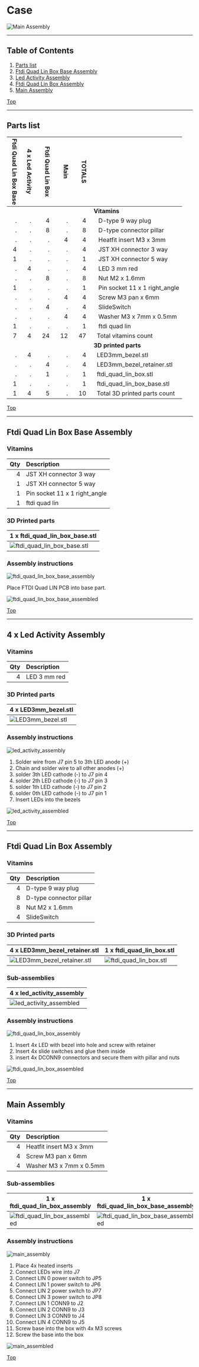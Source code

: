 <a name="TOP"></a>
# Case
![Main Assembly](assemblies/main_assembled.png)

<span></span>

---
## Table of Contents
1. [Parts list](#Parts_list)
1. [Ftdi Quad Lin Box Base Assembly](#ftdi_quad_lin_box_base_assembly)
1. [Led Activity Assembly](#led_activity_assembly)
1. [Ftdi Quad Lin Box Assembly](#ftdi_quad_lin_box_assembly)
1. [Main Assembly](#main_assembly)

<span></span>
[Top](#TOP)

---
<a name="Parts_list"></a>
## Parts list
| <span style="writing-mode: vertical-rl; text-orientation: mixed;">Ftdi&nbsp;Quad&nbsp;Lin&nbsp;Box&nbsp;Base</span> | <span style="writing-mode: vertical-rl; text-orientation: mixed;">4 x Led&nbsp;Activity</span> | <span style="writing-mode: vertical-rl; text-orientation: mixed;">Ftdi&nbsp;Quad&nbsp;Lin&nbsp;Box</span> | <span style="writing-mode: vertical-rl; text-orientation: mixed;">Main</span> | <span style="writing-mode: vertical-rl; text-orientation: mixed;">TOTALS</span> |  |
|---:|---:|---:|---:|---:|:---|
|  |  |  |  | | **Vitamins** |
| &nbsp;&nbsp;.&nbsp; | &nbsp;&nbsp;.&nbsp; | &nbsp;&nbsp;4&nbsp; | &nbsp;&nbsp;.&nbsp; |  &nbsp;&nbsp;4&nbsp; | &nbsp;&nbsp; D-type 9 way  plug |
| &nbsp;&nbsp;.&nbsp; | &nbsp;&nbsp;.&nbsp; | &nbsp;&nbsp;8&nbsp; | &nbsp;&nbsp;.&nbsp; |  &nbsp;&nbsp;8&nbsp; | &nbsp;&nbsp; D-type connector pillar |
| &nbsp;&nbsp;.&nbsp; | &nbsp;&nbsp;.&nbsp; | &nbsp;&nbsp;.&nbsp; | &nbsp;&nbsp;4&nbsp; |  &nbsp;&nbsp;4&nbsp; | &nbsp;&nbsp; Heatfit insert M3 x 3mm |
| &nbsp;&nbsp;4&nbsp; | &nbsp;&nbsp;.&nbsp; | &nbsp;&nbsp;.&nbsp; | &nbsp;&nbsp;.&nbsp; |  &nbsp;&nbsp;4&nbsp; | &nbsp;&nbsp; JST XH connector 3 way |
| &nbsp;&nbsp;1&nbsp; | &nbsp;&nbsp;.&nbsp; | &nbsp;&nbsp;.&nbsp; | &nbsp;&nbsp;.&nbsp; |  &nbsp;&nbsp;1&nbsp; | &nbsp;&nbsp; JST XH connector 5 way |
| &nbsp;&nbsp;.&nbsp; | &nbsp;&nbsp;4&nbsp; | &nbsp;&nbsp;.&nbsp; | &nbsp;&nbsp;.&nbsp; |  &nbsp;&nbsp;4&nbsp; | &nbsp;&nbsp; LED 3 mm red |
| &nbsp;&nbsp;.&nbsp; | &nbsp;&nbsp;.&nbsp; | &nbsp;&nbsp;8&nbsp; | &nbsp;&nbsp;.&nbsp; |  &nbsp;&nbsp;8&nbsp; | &nbsp;&nbsp; Nut M2 x 1.6mm  |
| &nbsp;&nbsp;1&nbsp; | &nbsp;&nbsp;.&nbsp; | &nbsp;&nbsp;.&nbsp; | &nbsp;&nbsp;.&nbsp; |  &nbsp;&nbsp;1&nbsp; | &nbsp;&nbsp; Pin socket 11 x 1 right_angle |
| &nbsp;&nbsp;.&nbsp; | &nbsp;&nbsp;.&nbsp; | &nbsp;&nbsp;.&nbsp; | &nbsp;&nbsp;4&nbsp; |  &nbsp;&nbsp;4&nbsp; | &nbsp;&nbsp; Screw M3 pan x  6mm |
| &nbsp;&nbsp;.&nbsp; | &nbsp;&nbsp;.&nbsp; | &nbsp;&nbsp;4&nbsp; | &nbsp;&nbsp;.&nbsp; |  &nbsp;&nbsp;4&nbsp; | &nbsp;&nbsp; SlideSwitch |
| &nbsp;&nbsp;.&nbsp; | &nbsp;&nbsp;.&nbsp; | &nbsp;&nbsp;.&nbsp; | &nbsp;&nbsp;4&nbsp; |  &nbsp;&nbsp;4&nbsp; | &nbsp;&nbsp; Washer  M3 x 7mm x 0.5mm |
| &nbsp;&nbsp;1&nbsp; | &nbsp;&nbsp;.&nbsp; | &nbsp;&nbsp;.&nbsp; | &nbsp;&nbsp;.&nbsp; |  &nbsp;&nbsp;1&nbsp; | &nbsp;&nbsp; ftdi quad lin |
| &nbsp;&nbsp;7&nbsp; | &nbsp;&nbsp;4&nbsp; | &nbsp;&nbsp;24&nbsp; | &nbsp;&nbsp;12&nbsp; | &nbsp;&nbsp;47&nbsp; | &nbsp;&nbsp;Total vitamins count |
|  |  |  |  | | **3D printed parts** |
| &nbsp;&nbsp;.&nbsp; | &nbsp;&nbsp;4&nbsp; | &nbsp;&nbsp;.&nbsp; | &nbsp;&nbsp;.&nbsp; |  &nbsp;&nbsp;4&nbsp; | &nbsp;&nbsp;LED3mm_bezel.stl |
| &nbsp;&nbsp;.&nbsp; | &nbsp;&nbsp;.&nbsp; | &nbsp;&nbsp;4&nbsp; | &nbsp;&nbsp;.&nbsp; |  &nbsp;&nbsp;4&nbsp; | &nbsp;&nbsp;LED3mm_bezel_retainer.stl |
| &nbsp;&nbsp;.&nbsp; | &nbsp;&nbsp;.&nbsp; | &nbsp;&nbsp;1&nbsp; | &nbsp;&nbsp;.&nbsp; |  &nbsp;&nbsp;1&nbsp; | &nbsp;&nbsp;ftdi_quad_lin_box.stl |
| &nbsp;&nbsp;1&nbsp; | &nbsp;&nbsp;.&nbsp; | &nbsp;&nbsp;.&nbsp; | &nbsp;&nbsp;.&nbsp; |  &nbsp;&nbsp;1&nbsp; | &nbsp;&nbsp;ftdi_quad_lin_box_base.stl |
| &nbsp;&nbsp;1&nbsp; | &nbsp;&nbsp;4&nbsp; | &nbsp;&nbsp;5&nbsp; | &nbsp;&nbsp;.&nbsp; | &nbsp;&nbsp;10&nbsp; | &nbsp;&nbsp;Total 3D printed parts count |

<span></span>
[Top](#TOP)

---
<a name="ftdi_quad_lin_box_base_assembly"></a>
## Ftdi Quad Lin Box Base Assembly
### Vitamins
|Qty|Description|
|---:|:----------|
|4| JST XH connector 3 way|
|1| JST XH connector 5 way|
|1| Pin socket 11 x 1 right_angle|
|1| ftdi quad lin|


### 3D Printed parts

| 1 x ftdi_quad_lin_box_base.stl |
|---|
| ![ftdi_quad_lin_box_base.stl](stls/ftdi_quad_lin_box_base.png) 



### Assembly instructions
![ftdi_quad_lin_box_base_assembly](assemblies/ftdi_quad_lin_box_base_assembly.png)

Place FTDI Quad LIN PCB into base part.

![ftdi_quad_lin_box_base_assembled](assemblies/ftdi_quad_lin_box_base_assembled.png)

<span></span>
[Top](#TOP)

---
<a name="led_activity_assembly"></a>
## 4 x Led Activity Assembly
### Vitamins
|Qty|Description|
|---:|:----------|
|4| LED 3 mm red|


### 3D Printed parts

| 4 x LED3mm_bezel.stl |
|---|
| ![LED3mm_bezel.stl](stls/LED3mm_bezel.png) 



### Assembly instructions
![led_activity_assembly](assemblies/led_activity_assembly_tn.png)

1. Solder wire from J7 pin 5 to 3th LED anode (+)
1. Chain and solder wire to all other anodes (+)
1. solder 3th LED cathode (-) to J7 pin 4
1. solder 2th LED cathode (-) to J7 pin 3
1. solder 1th LED cathode (-) to J7 pin 2
1. solder 0th LED cathode (-) to J7 pin 1
1. Insert LEDs into the bezels

![led_activity_assembled](assemblies/led_activity_assembled_tn.png)

<span></span>
[Top](#TOP)

---
<a name="ftdi_quad_lin_box_assembly"></a>
## Ftdi Quad Lin Box Assembly
### Vitamins
|Qty|Description|
|---:|:----------|
|4| D-type 9 way  plug|
|8| D-type connector pillar|
|8| Nut M2 x 1.6mm |
|4| SlideSwitch|


### 3D Printed parts

| 4 x LED3mm_bezel_retainer.stl | 1 x ftdi_quad_lin_box.stl |
|---|---|
| ![LED3mm_bezel_retainer.stl](stls/LED3mm_bezel_retainer.png) | ![ftdi_quad_lin_box.stl](stls/ftdi_quad_lin_box.png) 



### Sub-assemblies

| 4 x led_activity_assembly |
|---|
| ![led_activity_assembled](assemblies/led_activity_assembled_tn.png) 



### Assembly instructions
![ftdi_quad_lin_box_assembly](assemblies/ftdi_quad_lin_box_assembly.png)

1. Insert 4x LED with bezel into hole and screw with retainer
2. Insert 4x slide switches and glue them inside
3. insert 4x DCONN9 connectors and secure them with pillar and nuts

![ftdi_quad_lin_box_assembled](assemblies/ftdi_quad_lin_box_assembled.png)

<span></span>
[Top](#TOP)

---
<a name="main_assembly"></a>
## Main Assembly
### Vitamins
|Qty|Description|
|---:|:----------|
|4| Heatfit insert M3 x 3mm|
|4| Screw M3 pan x  6mm|
|4| Washer  M3 x 7mm x 0.5mm|


### Sub-assemblies

| 1 x ftdi_quad_lin_box_assembly | 1 x ftdi_quad_lin_box_base_assembly |
|---|---|
| ![ftdi_quad_lin_box_assembled](assemblies/ftdi_quad_lin_box_assembled_tn.png) | ![ftdi_quad_lin_box_base_assembled](assemblies/ftdi_quad_lin_box_base_assembled_tn.png) 



### Assembly instructions
![main_assembly](assemblies/main_assembly.png)

1. Place 4x heated inserts
1. Connect LEDs wire into J7
1. Connect LIN 0 power switch to JP5
1. Connect LIN 1 power switch to JP6 
1. Connect LIN 2 power switch to JP7 
1. Connect LIN 3 power switch to JP8 
1. Connect LIN 1 CONN9 to J2
1. Connect LIN 2 CONN9 to J3
1. Connect LIN 3 CONN9 to J4
1. Connect LIN 4 CONN9 to J5
1. Screw base into the box with 4x M3 screws
1. Screw the base into the box

![main_assembled](assemblies/main_assembled.png)

<span></span>
[Top](#TOP)
